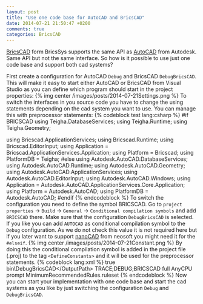 ```yaml
---
layout: post
title: "Use one code base for AutoCAD and BricsCAD"
date: 2014-07-21 21:50:47 +0200
comments: true
categories: BricsCAD
---
```

[BricsCAD](https://www.bricsys.com) form BricsSys supports the same API as [AutoCAD](http://www.autodesk.com/products/autocad/overview) from Autodesk.
Same API but not the same interface. So how is it possible to use just one code base and support both cad systems? 

First create a configuration for AutoCAD `Debug` and BricsCAD `DebugBricsCAD`. This will make it easy to start either AutoCAD or BricsCAD from Visual Studio as you can define which program should start in the project properties:
{% img center /images/posts/2014-07-21Settings.png %}
To switch the interfaces in you source code you have to change the using statements depending on the cad system you want to use.
You can manage this with preprocessor statements:
{% codeblock test lang:csharp %}
#if BRICSCAD
using Teigha.DatabaseServices;
using Teigha.Runtime;
using Teigha.Geometry;
 
using Bricscad.ApplicationServices;
using Bricscad.Runtime;
using Bricscad.EditorInput;
using Application = Bricscad.ApplicationServices.Application;
using Platform = Bricscad;
using PlatformDB = Teigha;
#else
using Autodesk.AutoCAD.DatabaseServices;
using Autodesk.AutoCAD.Runtime;
using Autodesk.AutoCAD.Geometry;
using Autodesk.AutoCAD.ApplicationServices;
using Autodesk.AutoCAD.EditorInput;
using Autodesk.AutoCAD.Windows;
using Application = Autodesk.AutoCAD.ApplicationServices.Core.Application;
using Platform = Autodesk.AutoCAD;
using PlatformDB = Autodesk.AutoCAD;
#endif
{% endcodeblock %}
To switch the configuration you need to define the symbol BRICSCAD.
Go to `project properties` -> `Build` -> `General` -> `Conditional compilation symbols` and add `BRICSCAD` there. Make sure that the configuration `DebugBricsCAD` is selected. If you like you can add `AUTOCAD` as conditional compilation symbol to the `Debug` configuration. As we do not check this value it is not required here but if you later want to support [nanoCAD](http://www.nanocad.com) from neosoft you might need it for the `#elseif`.
{% img center /images/posts/2014-07-21Constant.png %}
By doing this the conditional compilation symbol is added in the project file (.proj) to the tag `<DefineConstants>` and it will be used for the preprocessor statements. 
{% codeblock lang:xml %}
<PropertyGroup Condition="'$(Configuration)|$(Platform)' == 'DebugBricsCAD|AnyCPU'">
    <DebugSymbols>true</DebugSymbols>
    <OutputPath>bin\DebugBricsCAD\</OutputPath>
    <DefineConstants>TRACE;DEBUG;BRICSCAD</DefineConstants>
    <DebugType>full</DebugType>
    <PlatformTarget>AnyCPU</PlatformTarget>
    <ErrorReport>prompt</ErrorReport>
    <CodeAnalysisRuleSet>MinimumRecommendedRules.ruleset</CodeAnalysisRuleSet>
</PropertyGroup>
{% endcodeblock %}
 Now you can start your implementation with one code base and start the cad systems as you like by just switching the configuration `Debug` and `DebugBricsCAD`.
  




